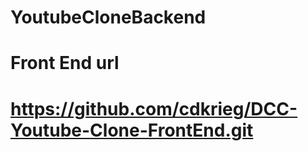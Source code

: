 # YoutubeCloneBackend


# Front End url
# https://github.com/cdkrieg/DCC-Youtube-Clone-FrontEnd.git
